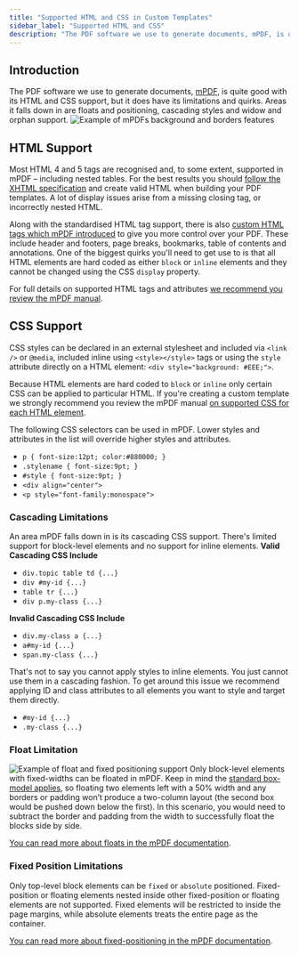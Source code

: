 ```yaml
---
title: "Supported HTML and CSS in Custom Templates"
sidebar_label: "Supported HTML and CSS"
description: "The PDF software we use to generate documents, mPDF, is quite good with its HTML and CSS support but it does have its limitations and quirks."
---
```


## Introduction 

The PDF software we use to generate documents, [mPDF](http://mpdf.github.io/), is quite good with its HTML and CSS support, but it does have its limitations and quirks. Areas it falls down in are floats and positioning, cascading styles and widow and orphan support.
![Example of mPDFs background and borders features](https://resources.gravitypdf.com/uploads/2015/11/supported-html-and-css.png)

## HTML Support 

Most HTML 4 and 5 tags are recognised and, to some extent, supported in mPDF – including nested tables. For the best results you should [follow the XHTML specification](http://www.w3.org/TR/xhtml1/) and create valid HTML when building your PDF templates. A lot of display issues arise from a missing closing tag, or incorrectly nested HTML.

Along with the standardised HTML tag support, there is also [custom HTML tags which mPDF introduced](http://mpdf.github.io/reference/html-control-tags/overview.html) to give you more control over your PDF. These include header and footers, page breaks, bookmarks, table of contents and annotations. One of the biggest quirks you'll need to get use to is that all HTML elements are hard coded as either `block` or `inline` elements and they cannot be changed using the CSS `display` property.

For full details on supported HTML tags and attributes [we recommend you review the mPDF manual](http://mpdf.github.io/html-support/html-tags.html).

## CSS Support 

CSS styles can be declared in an external stylesheet and included via `<link />` or `@media`, included inline using `<style></style>` tags or using the `style` attribute directly on a HTML element: `<div style="background: #EEE;">`.

Because HTML elements are hard coded to `block` or `inline` only certain CSS can be applied to particular HTML. If you're creating a custom template we strongly recommend you review the mPDF manual [on supported CSS for each HTML element](http://mpdf.github.io/css-stylesheets/supported-css.html).

The following CSS selectors can be used in mPDF. Lower styles and attributes in the list will override higher styles and attributes.

-   `p { font-size:12pt; color:#880000; }`
-   `.stylename { font-size:9pt; }`
-   `#style { font-size:9pt; }`
-   `<div align="center">`
-   `<p style="font-family:monospace">`

### Cascading Limitations 

An area mPDF falls down in is its cascading CSS support. There's limited support for block-level elements and no support for inline elements.
**Valid Cascading CSS Include**

-   `div.topic table td {...}`
-   `div #my-id {...}`
-   `table tr {...}`
-   `div p.my-class {...}`

**Invalid Cascading CSS Include**

-   `div.my-class a {...}`
-   `a#my-id {...}`
-   `span.my-class {...}`

That's not to say you cannot apply styles to inline elements. You just cannot use them in a cascading fashion. To get around this issue we recommend applying ID and class attributes to all elements you want to style and target them directly.

-   `#my-id {...}`
-   `.my-class {...}`

### Float Limitation 

![Example of float and fixed positioning support](https://resources.gravitypdf.com/uploads/2015/11/float-and-positioning.png)
Only block-level elements with fixed-widths can be floated in mPDF. Keep in mind the [standard box-model applies](http://css-tricks.com/the-css-box-model/), so floating two elements left with a 50% width and any borders or padding won’t produce a two-column layout (the second box would be pushed down below the first). In this scenario, you would need to subtract the border and padding from the width to successfully float the blocks side by side.

[You can read more about floats in the mPDF documentation](http://mpdf.github.io/what-else-can-i-do/floating-blocks.html).

### Fixed Position Limitations 

Only top-level block elements can be `fixed` or `absolute` positioned. Fixed-position or floating elements nested inside other fixed-position or floating elements are not supported. Fixed elements will be restricted to inside the page margins, while absolute elements treats the entire page as the container.

[You can read more about fixed-positioning in the mPDF documentation](http://mpdf.github.io/what-else-can-i-do/fixed-position-blocks.html).
